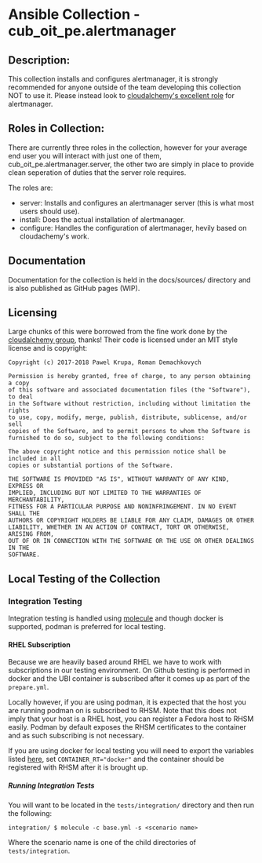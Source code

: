 # Ansible Collection - cub_oit_pe.alertmanager

## Description:
This collection installs and configures alertmanager, it is strongly recommended for anyone outside of the team developing this collection NOT to use it. Please instead look to [cloudalchemy's excellent role](https://github.com/cloudalchemy/ansible-alertmanager) for alertmanager.

## Roles in Collection:
There are currently three roles in the collection, however for your average end user you will interact with just one of them, cub_oit_pe.alertmanager.server, the other two are simply in place to provide clean seperation of duties that the server role requires.

The roles are:
- server: Installs and configures an alertmanager server (this is what most users should use).
- install: Does the actual installation of alertmanager.
- configure: Handles the configuration of alertmanager, hevily based on cloudachemy's work.

## Documentation
Documentation for the collection is held in the docs/sources/ directory and is also published as GitHub pages (WIP).

## Licensing
Large chunks of this were borrowed from the fine work done by the [cloudalchemy group](https://github.com/cloudalchemy/ansible-alertmanager), thanks! Their code is licensed under an MIT style license and is copyright:

    Copyright (c) 2017-2018 Pawel Krupa, Roman Demachkovych

    Permission is hereby granted, free of charge, to any person obtaining a copy
    of this software and associated documentation files (the "Software"), to deal
    in the Software without restriction, including without limitation the rights
    to use, copy, modify, merge, publish, distribute, sublicense, and/or sell
    copies of the Software, and to permit persons to whom the Software is
    furnished to do so, subject to the following conditions:

    The above copyright notice and this permission notice shall be included in all
    copies or substantial portions of the Software.

    THE SOFTWARE IS PROVIDED "AS IS", WITHOUT WARRANTY OF ANY KIND, EXPRESS OR
    IMPLIED, INCLUDING BUT NOT LIMITED TO THE WARRANTIES OF MERCHANTABILITY,
    FITNESS FOR A PARTICULAR PURPOSE AND NONINFRINGEMENT. IN NO EVENT SHALL THE
    AUTHORS OR COPYRIGHT HOLDERS BE LIABLE FOR ANY CLAIM, DAMAGES OR OTHER
    LIABILITY, WHETHER IN AN ACTION OF CONTRACT, TORT OR OTHERWISE, ARISING FROM,
    OUT OF OR IN CONNECTION WITH THE SOFTWARE OR THE USE OR OTHER DEALINGS IN THE
    SOFTWARE.

## Local Testing of the Collection
### Integration Testing
Integration testing is handled using [molecule](https://molecule.readthedocs.io/en/latest/) and though docker is supported, podman is preferred for local testing.

#### RHEL Subscription
Because we are heavily based around RHEL we have to work with subscriptions in our testing environment. On Github testing is performed in docker and the UBI container is subscribed after it comes up as part of the `prepare.yml`.

Locally however, if you are using podman, it is expected that the host you are running podman on is subscribed to RHSM. Note that this does not imply that your host is a RHEL host, you can register a Fedora host to RHSM easily. Podman by default exposes the RHSM certificates to the container and as such subscribing is not necessary.

If you are using docker for local testing you will need to export the variables listed [here](#test-default.yml), set `CONTAINER_RT="docker"` and the container should be registered with RHSM after it is brought up.

##### Running Integration Tests
You will want to be located in the `tests/integration/` directory and then run the following:

    integration/ $ molecule -c base.yml -s <scenario name>

Where the scenario name is one of the child directories of `tests/integration`.